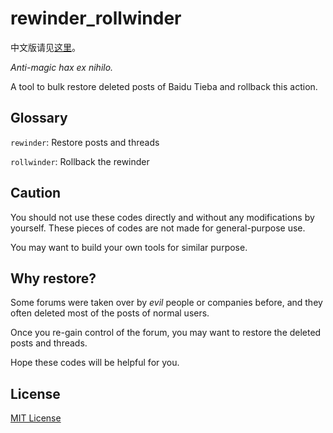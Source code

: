 # rewinder_rollwinder

中文版请见[这里](https://github.com/CatMe0w/rewinder_rollwinder/blob/master/README_zh.md)。

_Anti-magic hax ex nihilo._

A tool to bulk restore deleted posts of Baidu Tieba and rollback this action.

## Glossary

`rewinder`: Restore posts and threads

`rollwinder`: Rollback the rewinder

## Caution

You should not use these codes directly and without any modifications by yourself. These pieces of codes are not made for general-purpose use.

You may want to build your own tools for similar purpose.

## Why restore?

Some forums were taken over by _evil_ people or companies before, and they often deleted most of the posts of normal users.

Once you re-gain control of the forum, you may want to restore the deleted posts and threads.

Hope these codes will be helpful for you.

## License

[MIT License](https://opensource.org/licenses/MIT)
